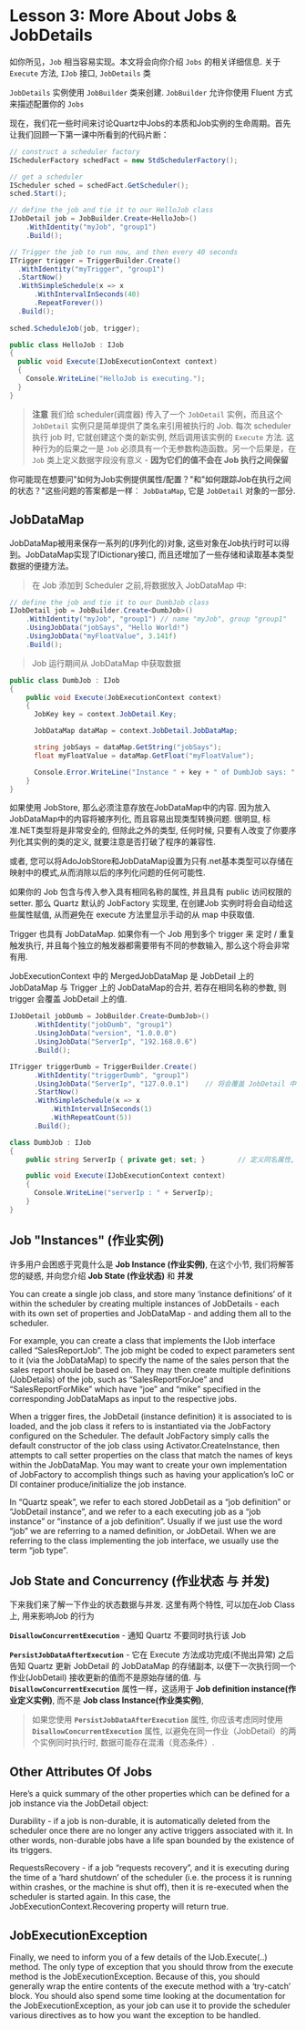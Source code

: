 # Lesson 3: More About Jobs & JobDetails

如你所见，`Job` 相当容易实现。本文将会向你介绍 `Jobs` 的相关详细信息. 关于 `Execute` 方法, `IJob` 接口, `JobDetails` 类

`JobDetails` 实例使用 `JobBuilder` 类来创建. `JobBuilder` 允许你使用 Fluent 方式来描述配置你的 `Jobs`

现在，我们花一些时间来讨论Quartz中Jobs的本质和Job实例的生命周期。首先让我们回顾一下第一课中所看到的代码片断：

```csharp
// construct a scheduler factory
ISchedulerFactory schedFact = new StdSchedulerFactory();

// get a scheduler
IScheduler sched = schedFact.GetScheduler();
sched.Start();

// define the job and tie it to our HelloJob class
IJobDetail job = JobBuilder.Create<HelloJob>()
	.WithIdentity("myJob", "group1")
	.Build();

// Trigger the job to run now, and then every 40 seconds
ITrigger trigger = TriggerBuilder.Create()
  .WithIdentity("myTrigger", "group1")
  .StartNow()
  .WithSimpleSchedule(x => x
	  .WithIntervalInSeconds(40)
	  .RepeatForever())
  .Build();
  
sched.ScheduleJob(job, trigger);
```

```csharp
public class HelloJob : IJob
{
  public void Execute(IJobExecutionContext context)
  {
    Console.WriteLine("HelloJob is executing.");
  }
}
```
> **注意** 我们给 scheduler(调度器) 传入了一个 `JobDetail` 实例，而且这个 `JobDetail` 实例只是简单提供了类名来引用被执行的 Job. 每次 scheduler 执行 job 时, 它就创建这个类的新实例, 然后调用该实例的 `Execute` 方法. 这种行为的后果之一是 `Job` 必须具有一个无参数构造函数。另一个后果是，在 `Job` 类上定义数据字段没有意义 - **因为它们的值不会在 Job 执行之间保留**

你可能现在想要问"如何为Job实例提供属性/配置？"和"如何跟踪Job在执行之间的状态？"这些问题的答案都是一样︰ `JobDataMap`, 它是 `JobDetail` 对象的一部分.

## JobDataMap
JobDataMap被用来保存一系列的(序列化的)对象, 这些对象在Job执行时可以得到。JobDataMap实现了IDictionary接口, 而且还增加了一些存储和读取基本类型数据的便捷方法。

> 在 Job 添加到 Scheduler 之前,将数据放入 JobDataMap 中:

```csharp
// define the job and tie it to our DumbJob class
IJobDetail job = JobBuilder.Create<DumbJob>()
	.WithIdentity("myJob", "group1") // name "myJob", group "group1"
	.UsingJobData("jobSays", "Hello World!")
	.UsingJobData("myFloatValue", 3.141f)
	.Build();
```

> Job 运行期间从 JobDataMap 中获取数据

```csharp
public class DumbJob : IJob
{
	public void Execute(JobExecutionContext context)
	{
	  JobKey key = context.JobDetail.Key;

	  JobDataMap dataMap = context.JobDetail.JobDataMap;

	  string jobSays = dataMap.GetString("jobSays");
	  float myFloatValue = dataMap.GetFloat("myFloatValue");

	  Console.Error.WriteLine("Instance " + key + " of DumbJob says: " + jobSays + ", and val is: " + myFloatValue);
	}
} 
```

如果使用 JobStore, 那么必须注意存放在JobDataMap中的内容. 因为放入JobDataMap中的内容将被序列化, 而且容易出现类型转换问题. 很明显, 标准.NET类型将是非常安全的, 但除此之外的类型, 任何时候, 只要有人改变了你要序列化其实例的类的定义, 就要注意是否打破了程序的兼容性.

或者, 您可以将AdoJobStore和JobDataMap设置为只有.net基本类型可以存储在映射中的模式,从而消除以后的序列化问题的任何可能性.

如果你的 Job 包含与传入参入具有相同名称的属性, 并且具有 public 访问权限的 setter. 那么 Quartz 默认的 JobFactory 实现里, 在创建Job 实例时将会自动给这些属性赋值, 从而避免在 execute 方法里显示手动的从 map 中获取值.

Trigger 也具有 JobDataMap. 如果你有一个 Job 用到多个 trigger 来 定时 / 重复触发执行, 并且每个独立的触发器都需要带有不同的参数输入, 那么这个将会非常有用.

JobExecutionContext 中的 MergedJobDataMap 是 JobDetail 上的 JobDataMap 与 Trigger 上的 JobDataMap的合并, 若存在相同名称的参数, 则 trigger 会覆盖 JobDetail 上的值.


```csharp
IJobDetail jobDumb = JobBuilder.Create<DumbJob>()
      .WithIdentity("jobDumb", "group1")
      .UsingJobData("version", "1.0.0.0")
      .UsingJobData("ServerIp", "192.168.0.6")
      .Build();

ITrigger triggerDumb = TriggerBuilder.Create()
      .WithIdentity("triggerDumb", "group1")
      .UsingJobData("ServerIp", "127.0.0.1")	// 将会覆盖 JobDetail 中相同的 ServerIp 参数
      .StartNow()
      .WithSimpleSchedule(x => x
          .WithIntervalInSeconds(1)
          .WithRepeatCount(5))
      .Build();
```

```csharp
class DumbJob : IJob
{
    public string ServerIp { private get; set; }		// 定义同名属性, 则不需要再手动从 map 中获取参数

    public void Execute(IJobExecutionContext context)
    {
      Console.WriteLine("serverIp : " + ServerIp);
    }
}
```

## Job "Instances" (作业实例)
许多用户会困惑于究竟什么是 **Job Instance (作业实例)**, 在这个小节, 我们将解答您的疑惑, 并向您介绍 **Job State (作业状态)** 和 **并发**

You can create a single job class, and store many ‘instance definitions’ of it within the scheduler by creating multiple instances of JobDetails - each with its own set of properties and JobDataMap - and adding them all to the scheduler.

For example, you can create a class that implements the IJob interface called “SalesReportJob”. The job might be coded to expect parameters sent to it (via the JobDataMap) to specify the name of the sales person that the sales report should be based on. They may then create multiple definitions (JobDetails) of the job, such as “SalesReportForJoe” and “SalesReportForMike” which have “joe” and “mike” specified in the corresponding JobDataMaps as input to the respective jobs.

When a trigger fires, the JobDetail (instance definition) it is associated to is loaded, and the job class it refers to is instantiated via the JobFactory configured on the Scheduler. The default JobFactory simply calls the default constructor of the job class using Activator.CreateInstance, then attempts to call setter properties on the class that match the names of keys within the JobDataMap. You may want to create your own implementation of JobFactory to accomplish things such as having your application’s IoC or DI container produce/initialize the job instance.

In “Quartz speak”, we refer to each stored JobDetail as a “job definition” or “JobDetail instance”, and we refer to a each executing job as a “job instance” or “instance of a job definition”. Usually if we just use the word “job” we are referring to a named definition, or JobDetail. When we are referring to the class implementing the job interface, we usually use the term “job type”.


## Job State and Concurrency (作业状态 与 并发)
下来我们来了解一下作业的状态数据与并发. 这里有两个特性, 可以加在Job Class上, 用来影响Job 的行为

**`DisallowConcurrentExecution`** - 通知 Quartz 不要同时执行该 Job

**`PersistJobDataAfterExecution`** - 它在 Execute 方法成功完成(不抛出异常) 之后告知 Quartz 更新 JobDetail 的 JobDataMap 的存储副本, 以便下一次执行同一个 作业(JobDetail) 接收更新的值而不是原始存储的值. 与 **`DisallowConcurrentExecution`** 属性一样，这适用于 **Job definition instance(作业定义实例)**, 而不是 **Job class Instance(作业类实例)**, 

> 如果您使用 **`PersistJobDataAfterExecution`** 属性, 你应该考虑同时使用 **`DisallowConcurrentExecution`** 属性, 以避免在同一作业（JobDetail）的两个实例同时执行时, 数据可能存在混淆（竞态条件）.

## Other Attributes Of Jobs
Here’s a quick summary of the other properties which can be defined for a job instance via the JobDetail object:

Durability - if a job is non-durable, it is automatically deleted from the scheduler once there are no longer any active triggers associated with it. In other words, non-durable jobs have a life span bounded by the existence of its triggers.

RequestsRecovery - if a job “requests recovery”, and it is executing during the time of a ‘hard shutdown’ of the scheduler (i.e. the process it is running within crashes, or the machine is shut off), then it is re-executed when the scheduler is started again. In this case, the JobExecutionContext.Recovering property will return true.

## JobExecutionException

Finally, we need to inform you of a few details of the IJob.Execute(..) method. The only type of exception that you should throw from the execute method is the JobExecutionException. Because of this, you should generally wrap the entire contents of the execute method with a ‘try-catch’ block. You should also spend some time looking at the documentation for the JobExecutionException, as your job can use it to provide the scheduler various directives as to how you want the exception to be handled.












